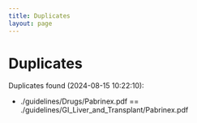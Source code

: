 ```yaml
---
title: Duplicates
layout: page
---
```


# Duplicates

Duplicates found (2024-08-15 10:22:10):

- ./guidelines/Drugs/Pabrinex.pdf == ./guidelines/GI_Liver_and_Transplant/Pabrinex.pdf
